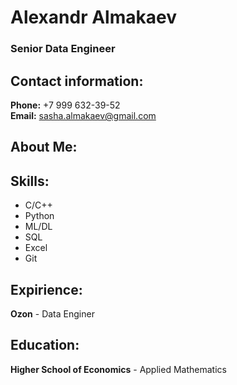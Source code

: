 # Alexandr Almakaev
### Senior Data Engineer


## Contact information:
**Phone:** +7 999 632-39-52  
**Email:** sasha.almakaev@gmail.com

## About Me:


## Skills:
- C/C++
- Python
- ML/DL
- SQL
- Excel
- Git

## Expirience:
**Ozon** - Data Enginer

## Education:
**Higher School of Economics** - Applied Mathematics
